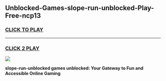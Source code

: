 
## Unblocked-Games-slope-run-unblocked-Play-Free-ncp13
<h3>
<a href="https://premium76.site?title=slope-run-unblocked&ref=20M">CLICK TO PLAY</a></h3>
<hr>

<h3>
<a href="https://premium76.site?title=slope-run-unblocked&ref=20M">CLICK 2 PLAY</a>
  
</h3>

<a href="https://premium76.site?title=slope-run-unblocked&ref=19M"><img src="https://clearcache.store/games.png"></a>


**slope-run-unblocked games unblocked: Your Gateway to Fun and Accessible Online Gaming**
